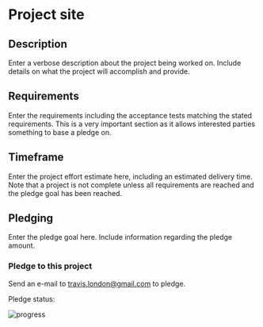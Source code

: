 # <Project Name> Project site

## Description

Enter a verbose description about the project being worked on.  Include details on what the project will accomplish and provide.

## Requirements

Enter the requirements including the acceptance tests matching the stated requirements.  This is a very important section as it allows interested parties something to base a pledge on.  

## Timeframe  

Enter the project effort estimate here, including an estimated delivery time.  Note that a project is not complete unless all requirements are reached and the pledge goal has been reached.  

## Pledging

Enter the pledge goal here.  Include information regarding the pledge amount.

### Pledge to this project
Send an e-mail to travis.london@gmail.com to pledge.  

Pledge status:  

![progress](http://progressed.io/bar/0 "progress")
 
